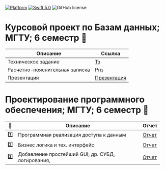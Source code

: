 [![Platform](https://img.shields.io/badge/platform-iOS-green.svg)]()
[![Swift 5.0](https://img.shields.io/badge/Swift-5.0-orange.svg)](https://swift.org)
![GitHub license](https://img.shields.io/badge/license-MIT-blue.svg?style=flat)

# Курсовой проект по Базам данных; МГТУ; 6 семестр 🤙

| Описание | Ссылка |
| --- | --- |
| Техническое задание | [Тз](https://github.com/timoninas/simple-shop/blob/master/reports/tz/тз.pdf) |
| Расчетно-пояснительная записка  | [Рпз](https://github.com/timoninas/simple-shop/blob/master/reports/rpz/рпз.pdf) |
| Презентация  | [Презентация](https://github.com/timoninas/simple-shop/blob/master/reports/presentation/презентация.pdf) |


# Проектирование программного обеспечения; МГТУ; 6 семестр 🤙

| :1234: | Описание | Отчет |
| --- | --- | --- |
| :one: | Программная реализация доступа к данным | [Отчет](https://github.com/timoninas/simple-shop/blob/master/reports/lab_01/lab_01.pdf) |
| :two: | Бизнес логика и тех. интерфейс | [Отчет](https://github.com/timoninas/simple-shop/blob/master/reports/lab_02/lab_02.pdf) |
| :three: | Добавление простейший GUI, др. СУБД, логирования,  | [Отчет](https://github.com/timoninas/simple-shop/blob/master/reports/lab_03/lab_03.pdf) |
